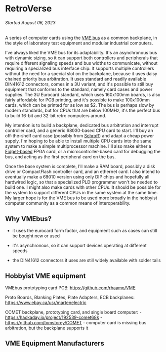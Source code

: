 
RetroVerse
==========

###### *Started August 06, 2023*

A series of computer cards using the [VME bus](https://en.wikipedia.org/wiki/VMEbus) as a common
backplane, in the style of laboratory test equipment and modular industrial computers.

I've always liked the VME bus for its adaptability.  It's an asynchronous bus with dynamic sizing,
so it can support both controllers and peripherals that require different signaling speeds and bus
widths to communicate, without requiring a specialized bus interface chip.  It supports multiple
controllers without the need for a special slot on the backplane, because it uses daisy chained
priority bus arbitration.  It uses standard and readily available DIN41612 connectors, comes in a 3U
variant, and it's possible to still buy equipment that conforms to the standard, namely card cases
and power supplies.  The 3U Eurocard standard, which uses 160x100mm boards, is also fairly
affordable for PCB printing, and it's possible to make 100x100mm cards, which can be printed for as
low as $2.  The bus is perhaps slow by modern standards, but for CPUs that are below 100MHz, it's
the perfect bus to build 16-bit and 32-bit retro computers around.

My intention is to build a backplane, dedicated bus arbitration and interrupt controller card, and a
generic 68030-based CPU card to start.  I'll buy an off-the-shelf card case (possibly from
[Schroff](https://schroff.nvent.com/en-de/products/enc24576-106)) and adapt a cheap power supply.
I'm hoping to be able to install multiple CPU cards into the same system to make a simple
multiprocessor machine.  I'll also make either a
[Fidget-based](https://github.com/transistorfet/fidget) FPGA card, or a microcontroller-based card
for debugging the bus, and acting as the first peripheral card on the bus.

Once the base system is complete, I'll make a RAM board, possibly a disk drive or CompactFlash
controller card, and an ethernet card.  I also intend to eventually make a 68010 version using only
DIP chips and hopefully all hardwired logic, so that a specialized PLD programmer won't be needed to
build one.  I might also make cards with other CPUs.  It should be possible for the system to
support different CPUs in the same system at the same time.  My larger hope is for the VME bus to be
used more broadly in the hobbyist computer community as a common means of interoperability.


Why VMEbus?
-----------

* it uses the eurocard form factor, and equipment such as cases can still be bought new or used

* it's asynchronous, so it can support devices operating at different speeds

* the DIN41612 connectors it uses are still widely available with solder tails



Hobbyist VME equipment
----------------------

VMEbus prototyping card PCB: https://github.com/rhaamo/VME

Proto Boards, Blanking Plates, Plate Adapters, ECB backplanes: https://www.ebay.ca/usr/martenelectric

COMET backplane, prototyping card, and single board computer:
    - https://hackaday.io/project/192539-comet68k
    - https://github.com/tomstorey/COMET
    - computer card is missing bus arbitration, but the backplane supports it


VME Equipment Manufacturers
---------------------------

